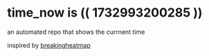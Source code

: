# time_now is (( 1732993200285 ))

an automated repo that shows the currnent time

inspired by [breakingheatmap](https://github.com/breakingheatmap/breakingheatmap)